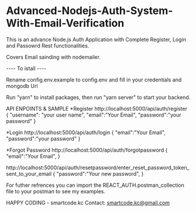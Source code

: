 # Advanced-Nodejs-Auth-System-With-Email-Verification

This is an advance Node.js Auth Application with Complete Register, Login and Passowrd Rest functionalities.

Covers Email sainding with nodemailer.

---- To istall ----

Rename config.env.example to config.env and fill in your credentials and mongodb Url

Run "yarn" to install packages, then run "yarn server" to start your backend.

API ENPOINTS & SAMPLE
\*Register
http://localhost:5000/api/auth/register
{
"username": "your user name",
"email":"Your Email",
"password":"your password"
}

\*Login
http://localhost:5000/api/auth/login
{
"email":"Your Email",
"password":"your password"
}

\*Forgot Password
http://localhost:5000/api/auth/forgotpassword
{
"email":"Your Email",
}

http://localhost:5000/api/auth/resetpassword/enter_reset_password_token_sent_to_your_email
{
"password":"Your new password",
}

For futher refrences you can import the REACT_AUTH.postman_collection file to your postman to see my examples.

HAPPY CODING - smartcode.kc
Contact: smartcode.kc@gmail.com
